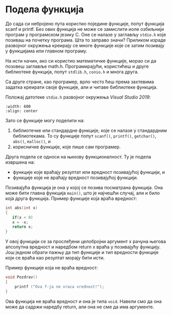 # Подела функција

До сада си небројено пута користио поједине функције, попут функција scanf и рrintf.
Без ових функција не може се замислити иоле озбиљнији програм у програмском језику С.
Оне се налазе у заглављу `stdio.h` које позиваш на почетку програма. Шта то заправо значи?
Приликом израде развојног окружења креирају се многе функције које се затим позивају у
функцијама или главном програму.

На исти начин, ако си користио математичке функције, морао си да позовеш заглавље math.h.
Програмирајући, користићеш и друге библиотеке функција, попут `stdlib.h`, `conio.h` и многа
друга.

Са друге стране, као програмер, врло често ћеш према захтевима задатка креирати своје
функције, али и читаве библиотеке функција.

Положај датотеке `stdio.h` развојног окружења *Visual Studio 2019*:

```{image} images/Picture2.png
:width: 600
:align: center
```

Зато се функције могу поделити на:

1. библиотечке или стандардне функције, које се налазе у стандардним библиотекама.
То су функције попут `scanf()`, `printf()`, `getchar()`, `abs()`, `malloc()`, и
2. корисничке функције, које пише сам програмер.

Друга подела се односи на њихову функционалност. Ту је подела извршена на:

- функције које враћају резултат или вредност позивајућој функцији, и
- функције које не враћају вредност позивајућој функцији.

Позивајућа функција је она у којој се позива посматрана функција. Она може бити
главна функција `main()`, што је најчешћи случај, али и било која друга функција. Пример
функције која враћа вредност:

```c
int abs(int x)
{
   if(x < 0)
   x = -x;
   return x;
}
```

У овој функцији се за прослеђени целобројни аргумент x рачуна његова апсолутна вредност
и наредбом return x враћа у позивајућу функцију. Још једном обрати пажњу да тип функције
и тип вредности функције који се враћа као резултат морају бити исти.

Пример функције која не враћа вредност:

```c
void Pozdrav()
{
    printf ("Ova f-ja ne vraca vrednost!");
}
```

Ова функција не враћа вредност и она је типа `void`. Навели смо да она може да садржи наредбу
return, али она не сме да има аргументе.
